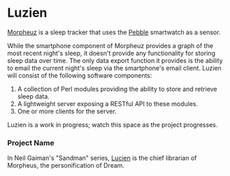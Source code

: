# Luzien

[Morpheuz](http://www.morpheuz.net/) is a sleep tracker that uses the [Pebble](https://getpebble.com/) smartwatch as a sensor.

While the smartphone component of Morpheuz provides a graph of the most recent night's sleep, it doesn't provide any functionality for storing sleep data over time.  The only data export function it provides is the ability to email the current night's sleep via the smartphone's email client.  Luzien will consist of the following software components:

1. A collection of Perl modules providing the ability to store and retrieve sleep data.
2. A lightweight server exposing a RESTful API to these modules.
3. One or more clients for the server.

Luzien is a work in progress; watch this space as the project progresses.

### Project Name

In Neil Gaiman's "Sandman" series, [Lucien](http://sandman.wikia.com/wiki/Lucien) is the chief librarian of Morpheus, the personification of Dream.

